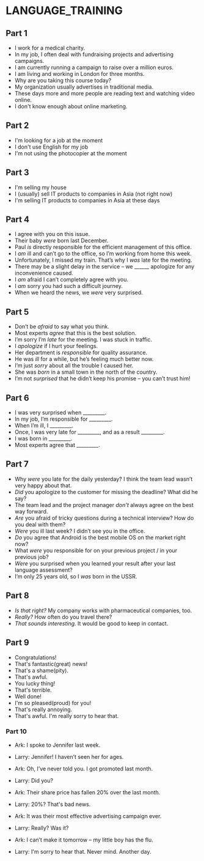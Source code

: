 # LANGUAGE_TRAINING

## Part 1

* I work for a medical charity.
* In my job, I often deal with fundraising projects and advertising campaigns.
* I am currently running a campaign to raise over a million euros.
* I am living and working in London for three months.
* Why are you taking this course today?
* My organization usually advertises in traditional media.
* These days more and more people are reading text and watching video online.
* I don't know enough about online marketing.

## Part 2

* I'm looking for a job at the moment
* I don't use English for my job
* I'm not using the photocopier at the moment

## Part 3

* I'm selling my house
* I (usually) sell IT products to companies in Asia (not right now)
* I'm selling IT products to companies in Asia at these days

## Part 4

* I agree with you on this issue.
* Their baby _were_ born last December.
* Paul _is_ directly responsible for the efficient management of this office.
* I _am_ ill and can’t go to the office, so I’m working from home this week.
* Unfortunately, I missed my train. That’s why I _was_ late for the meeting.
* There may be a slight delay in the service – we ______ apologize for any inconvenience caused.
* I _am_ afraid I can’t completely agree with you.
* I _am_ sorry you had such a difficult journey.
* When we heard the news, we _were_ very surprised.

## Part 5

* Don’t be _afraid_ to say what you think.
* Most experts _agree_ that this is the best solution.
* I’m sorry I’m _late_ for the meeting. I was stuck in traffic.
* I _apologize_ if I hurt your feelings.
* Her department is _responsible_ for quality assurance.
* He was _ill_ for a while, but he’s feeling much better now.
* I’m just _sorry_ about all the trouble I caused her.
* She was _born_ in a small town in the north of the country.
* I’m not _surprised_ that he didn’t keep his promise – you can’t trust him!

## Part 6

* I was very surprised when _________.
* In my job, I’m responsible for _________.
* When I’m ill, I _________.
* Once, I was very late for _________, and as a result _________.
* I was born in _________.
* Most experts agree that _________.

## Part 7

* Why _were_ you late for the daily yesterday? I think the team lead wasn’t very happy about that.
* _Did_ you apologize to the customer for missing the deadline? What did he say?
* The team lead and the project manager _don't_ always agree on the best way forward.
* _Are_ you afraid of tricky questions during a technical interview? How do you deal with them?
* _Were_ you ill last week? I didn’t see you in the office.
* _Do_ you agree that Android is the best mobile OS on the market right now?
* What _were_ you responsible for on your previous project / in your previous job?
* _Were_ you surprised when you learned your result after your last language assessment?
* I’m only 25 years old, so I _was_ born in the USSR.

## Part 8

* _Is that right?_ My company works with pharmaceutical companies, too.
* _Really?_ How often do you travel there?
* _That sounds interesting._ It would be good to keep in contact.

## Part 9

* Congratulations!
* That's fantastic(great) news!
* That's a shame(pity).
* That's awful.
* You lucky thing!
* That's terrible.
* Well done!
* I'm so pleased(proud) for you!
* That's really annoying.
* That's awful. I'm really sorry to hear that.

### Part 10

* Ark: I spoke to Jennifer last week.
* Larry: Jennifer! I haven’t seen her for ages.

* Ark: Oh, I’ve never told you. I got promoted last month.
* Larry: Did you?

* Ark: Their share price has fallen 20% over the last month.
* Larry: 20%? That's bad news.

* Ark: It was their most effective advertising campaign ever.
* Larry: Really? Was it?

* Ark: I can’t make it tomorrow – my little boy has the flu.
* Larry: I'm sorry to hear that. Never mind. Another day.

